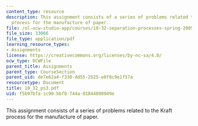 ```yaml
---
content_type: resource
description: This assignment consists of a series of problems related to the Kraft
  process for the manufacture of paper.
file: /ol-ocw-studio-app/courses/10-32-separation-processes-spring-2005/f5b97bfa1c90bbf8744a01844898949e_10_32_ps3.pdf
file_size: 33066
file_type: application/pdf
learning_resource_types:
- Assignments
license: https://creativecommons.org/licenses/by-nc-sa/4.0/
ocw_type: OCWFile
parent_title: Assignments
parent_type: CourseSection
parent_uid: de7e62a4-f330-dd55-2525-e8f8c9e1f57a
resourcetype: Document
title: 10_32_ps3.pdf
uid: f5b97bfa-1c90-bbf8-744a-01844898949e
---
```

This assignment consists of a series of problems related to the Kraft process for the manufacture of paper.